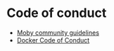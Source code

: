 # Code of conduct

- [Moby community guidelines](https://github.com/moby/moby/blob/master/CONTRIBUTING.md#moby-community-guidelines)
- [Docker Code of Conduct](https://github.com/docker/code-of-conduct)
